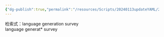 ```yaml
---
{"dg-publish":true,"permalink":"/resources/Scripts/20240113updateYAML/20240114自然语言处理作业/","title":"20240114自然语言处理作业"}
---
```



检索式：language generation survey  
language generat* survey